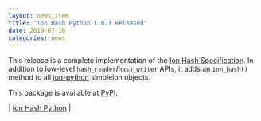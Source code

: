 ```yaml
---
layout: news_item
title: "Ion Hash Python 1.0.1 Released"
date: 2019-07-16
categories: news
---
```

This release is a complete implementation of the [Ion Hash Specification](https://amzn.github.io/ion-hash/docs/spec.html). In addition to low-level `hash_reader`/`hash_writer` APIs, it adds an `ion_hash()` method to all [ion-python](https://github.com/amzn/ion-python) simpleion objects.

This package is available at [PyPI](https://pypi.org/project/ionhash/).

| [Ion Hash Python](https://github.com/amzn/ion-hash-python) |

